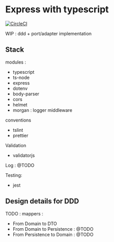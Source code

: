 # Express with typescript

[![CircleCI](https://circleci.com/gh/jrollin/node-ts-express-port-adapter.svg?style=svg)](https://circleci.com/gh/jrollin/node-ts-express-port-adapter)

WIP : ddd + port/adapter implementation


## Stack

modules :

* typescript
* ts-node
* express
* dotenv
* body-parser
* cors
* helmet
* morgan : logger middleware  

conventions

* tslint
* prettier

Validation 

* validatorjs

Log : @TODO

Testing:

* jest


## Design details for DDD

TODO : mappers :

* From Domain to DTO
* From Domain to Persistence : @TODO
* From Persistence to Domain : @TODO
